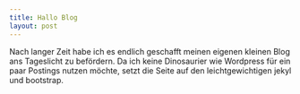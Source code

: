 ```yaml
--- 
title: Hallo Blog
layout: post
---
```


Nach langer Zeit habe ich es endlich geschafft meinen eigenen kleinen Blog ans Tageslicht zu befördern. Da ich keine Dinosaurier wie Wordpress für ein paar Postings nutzen möchte, setzt die Seite auf den leichtgewichtigen jekyl und bootstrap.
